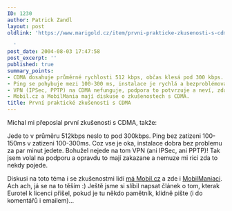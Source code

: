 ```yaml
---
ID: 1230
author: Patrick Zandl
layout: post
oldlink: 'https://www.marigold.cz/item/prvni-prakticke-zkusenosti-s-cdma

  '
post_date: 2004-08-03 17:47:58
post_excerpt: ''
published: true
summary_points:
- CDMA dosahuje průměrné rychlosti 512 kbps, občas klesá pod 300 kbps.
- Ping se pohybuje mezi 100-300 ms, instalace je rychlá a bezproblémová.
- VPN (IPSec, PPTP) na CDMA nefunguje, podpora to potvrzuje a neví, zda se to změní.
- Mobil.cz a MobilMania mají diskuse o zkušenostech s CDMA.
title: První praktické zkušenosti s CDMA
---
```


<p>
Michal mi přeposlal první zkušenosti s CDMA, takže:</p>

<p>
Jede to v průměru 512kbps neslo to pod 300kbps.
Ping bez zatizeni 100-150ms v zatizeni 100-300ms.
Coz vse je oka, instalace dobra bez problemu za par minut jedete.
Bohužel nejede na tom VPN (ani IPSec, ani PPTP)!  Tak jsem volal na podporu a opravdu to mají zakazane a nemuze mi rici zda to nekdy pojede.</p>

<p>
Diskusi na toto téma i se zkušenostmi lidí <a href="http://mobil.idnes.cz/aktuality/cdma-zkusenosti040803.html">má Mobil.cz</a> a zde i <a href="http://www.mobilmania.cz/Bleskovky/AR.asp?ARI=107859">MobilManiaci</a>. Ach ach, já se na to těším :) Ještě jsme si slíbil napsat článek o tom, kterak Eurotel k licenci přišel, pokud je tu někdo pamětník, klidně pište (i do komentářů i emailem)...
</p>